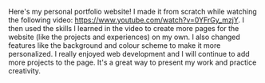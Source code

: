Here's my personal portfolio website! I made it from scratch while watching the following video: https://www.youtube.com/watch?v=0YFrGy_mzjY. I then used the skills I learned
in the video to create more pages for the website (like the projects and experiences) on my own. I also changed features like the background and colour scheme to make it 
more personalized. I really enjoyed web development and I will continue to add more projects to the page. It's a great way to present my work and practice creativity.
